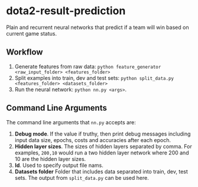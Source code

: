 # dota2-result-prediction
Plain and recurrent neural networks that predict if a team will win based on current game status.

## Workflow
1. Generate features from raw data: `python feature_generator <raw_input_folder> <features_folder>`
2. Split examples into train, dev and test sets: `python split_data.py <features_folder> <datasets_folder>`
3. Run the neural network: `python nn.py <args>`.

## Command Line Arguments
The command line arguments that `nn.py` accepts are:
1. **Debug mode**. If the value if truthy, then print debug messages including input data size, epochs, costs and accuracies after each epoch.
2. **Hidden layer sizes**. The sizes of hidden layers separated by comma. For examples, `200,10` would run a two hidden layer network where 200 and 10 are the hidden layer sizes.
3. **Id**. Used to specify output file nams.
4. **Datasets folder** Folder that includes data separated into train, dev, test sets. The output from `split_data.py` can be used here.
